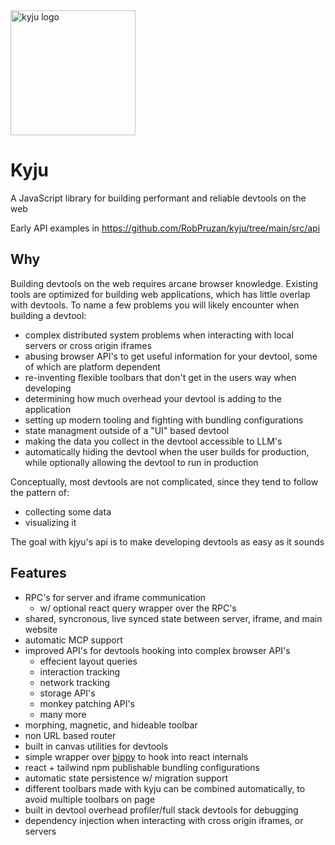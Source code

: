 <img src="https://github.com/user-attachments/assets/52ded435-e805-4e08-9a9b-69a3184fc8b5" alt="kyju logo" width="200" />

# Kyju

A JavaScript library for building performant and reliable devtools on the web


Early API examples in https://github.com/RobPruzan/kyju/tree/main/src/api

## Why
Building devtools on the web requires arcane browser knowledge. Existing tools are optimized for building web applications, which has little overlap with devtools. To name a few problems you will likely encounter when building a devtool:
- complex distributed system problems when interacting with local servers or cross origin iframes 
- abusing browser API's to get useful information for your devtool, some of which are platform dependent
- re-inventing flexible toolbars that don't get in the users way when developing
- determining how much overhead your devtool is adding to the application
- setting up modern tooling and fighting with bundling configurations
- state managment outside of a "UI" based devtool
- making the data you collect in the devtool accessible to LLM's
- automatically hiding the devtool when the user builds for production, while optionally allowing the devtool to run in production

Conceptually, most devtools are not complicated, since they tend to follow the pattern of:
- collecting some data
- visualizing it

The goal with kjyu's api is to make developing devtools as easy as it sounds

## Features
- RPC's for server and iframe communication
  - w/ optional react query wrapper over the RPC's
- shared, syncronous, live synced state between server, iframe, and main website
- automatic MCP support
- improved API's for devtools hooking into complex browser API's
  - effecient layout queries  
  - interaction tracking
  - network tracking
  - storage API's
  - monkey patching API's
  - many more
- morphing, magnetic, and hideable toolbar
- non URL based router
- built in canvas utilities for devtools
- simple wrapper over [bippy](https://github.com/aidenybai/bippy) to hook into react internals
- react + tailwind npm publishable bundling configurations
- automatic state persistence w/ migration support
- different toolbars made with kyju can be combined automatically, to avoid multiple toolbars on page
- built in devtool overhead profiler/full stack devtools for debugging
- dependency injection when interacting with cross origin iframes, or servers
